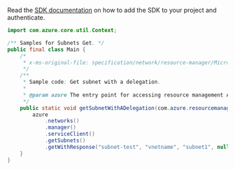 Read the [SDK documentation](https://github.com/Azure/azure-sdk-for-java/blob/azure-resourcemanager_2.13.0/sdk/resourcemanager/azure-resourcemanager/README.md) on how to add the SDK to your project and authenticate.

```java
import com.azure.core.util.Context;

/** Samples for Subnets Get. */
public final class Main {
    /*
     * x-ms-original-file: specification/network/resource-manager/Microsoft.Network/stable/2021-05-01/examples/SubnetGetWithDelegation.json
     */
    /**
     * Sample code: Get subnet with a delegation.
     *
     * @param azure The entry point for accessing resource management APIs in Azure.
     */
    public static void getSubnetWithADelegation(com.azure.resourcemanager.AzureResourceManager azure) {
        azure
            .networks()
            .manager()
            .serviceClient()
            .getSubnets()
            .getWithResponse("subnet-test", "vnetname", "subnet1", null, Context.NONE);
    }
}
```
